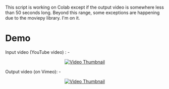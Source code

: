 This script is working on Colab except if the output video is somewhere less than 50 seconds long. Beyond this range, some exceptions are happening due to the moviepy library. I'm on it.

# Demo

Input video (YouTube video) : - 

<p align="center">
  <a href="http://www.youtube.com/watch?v=a3ICNMQW7Ok">
    <img src="http://img.youtube.com/vi/a3ICNMQW7Ok/0.jpg" alt="Video Thumbnail">
  </a>
</p>

Output video (on Vimeo): -

<p align="center">
  <a href="https://vimeo.com/897261438?share=copy">
    <img src="http://img.youtube.com/vi/a3ICNMQW7Ok/0.jpg" alt="Video Thumbnail">
  </a>
</p>



